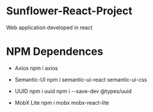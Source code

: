 # Sunflower-React-Project

Web application developed in react

# NPM Dependences 
- Axios
  npm i axios

- Semantic-UI
  npm i semantic-ui-react semantic-ui-css

- UUID
  npm i uuid
  npm i --save-dev @types/uuid

- MobX Lite
  npm i mobx mobx-react-lite